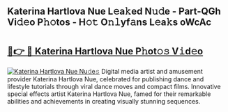 ## Katerina Hartlova Nue L𝚎a𝚔ed N𝚞𝚍e - Part-QGh Vi𝚍𝚎o P𝚑𝚘tos - H𝚘𝚝 O𝚗𝚕yf𝚊ns L𝚎a𝚔s oWcAc

# <h2><a href="http://kfea0p.oniu.top/?m=Katerina+Hartlova+Nue">🔗👉 🔴 Katerina Hartlova Nue P𝚑ot𝚘𝚜 V𝚒d𝚎o</a></h2>

[![Katerina Hartlova Nue Nu𝚍e𝚜](https://i.imgur.com/0qMVB7G.gif)](http://kfea0p.oniu.top/?m=Katerina+Hartlova+Nue)
Digital media artist and amusement provider Katerina Hartlova Nue, celebrated for publishing dance and lifestyle tutorials through viral dance moves and compact films. Innovative special effects artist Katerina Hartlova Nue, famed for their remarkable abilities and achievements in creating visually stunning sequences.  
